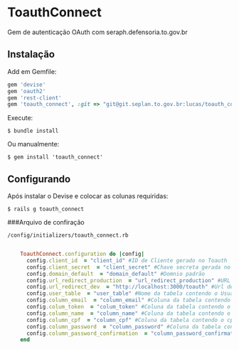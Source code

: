 # ToauthConnect

Gem de autenticação OAuth com seraph.defensoria.to.gov.br

## Instalação

Add em Gemfile:

```ruby
gem 'devise'
gem 'oauth2'
gem 'rest-client'
gem 'toauth_connect', :git => "git@git.seplan.to.gov.br:lucas/toauth_connect.git"
```

Execute:

    $ bundle install

Ou manualmente:

    $ gem install 'toauth_connect'

## Configurando

Após instalar o Devise e colocar as colunas requiridas:

	$ rails g toauth_connect

###Arquivo de confiração

	/config/initializers/toauth_connect.rb

```ruby

	ToauthConnect.configuration do |config|
	  config.client_id  = "client_id" #ID de Cliente gerado no Toauth
	  config.client_secret  = "client_secret" #Chave secreta gerada no Toauth
	  config.domain_default  = "domain_default" #Domnio padrão
	  config.url_redirect_production  = "url_redirect_production" #URL de Redirecionamento em produção
	  config.url_redirect_dev  = "http://localhost:3000/toauth" #Url de redirecionamento em desenvolvimento
	  config.user_table  = "user_table" #Nome da tabela contendo o Usuário
	  config.column_email  = "column_email" #Coluna da tabela contendo o email
	  config.colum_token  = "colum_token" #Coluna da tabela contendo o token
	  config.column_name  = "column_name" #Coluna da tabela contendo o nome
	  config.column_cpf  = "column_cpf" #Coluna da tabela contendo o cpf
	  config.column_password  = "column_password" #Coluna da tabela contendo o password
	  config.column_password_confirmation  = "column_password_confirmation" #Coluna da tabela contendo a confirmação de password
	end
```